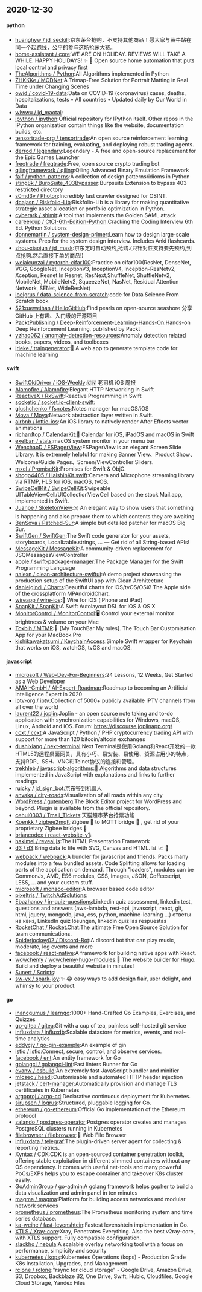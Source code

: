 ## 2020-12-30

#### python
* [huanghyw / jd_seckill](https://github.com/huanghyw/jd_seckill):京东茅台抢购，不支持其他商品！愿大家与黄牛站在同一个起跑线，公平的参与这场抢茅大赛。
* [home-assistant / core](https://github.com/home-assistant/core):WE ARE ON HOLIDAY. REVIEWS WILL TAKE A WHILE. HAPPY HOLIDAYS!
✨
🏡
Open source home automation that puts local control and privacy first
* [TheAlgorithms / Python](https://github.com/TheAlgorithms/Python):All Algorithms implemented in Python
* [ZHKKKe / MODNet](https://github.com/ZHKKKe/MODNet):A Trimap-Free Solution for Portrait Matting in Real Time under Changing Scenes
* [owid / covid-19-data](https://github.com/owid/covid-19-data):Data on COVID-19 (coronavirus) cases, deaths, hospitalizations, tests • All countries • Updated daily by Our World in Data
* [wlwwu / jd_maotai](https://github.com/wlwwu/jd_maotai):
* [ipython / ipython](https://github.com/ipython/ipython):Official repository for IPython itself. Other repos in the IPython organization contain things like the website, documentation builds, etc.
* [tensortrade-org / tensortrade](https://github.com/tensortrade-org/tensortrade):An open source reinforcement learning framework for training, evaluating, and deploying robust trading agents.
* [derrod / legendary](https://github.com/derrod/legendary):Legendary - A free and open-source replacement for the Epic Games Launcher
* [freqtrade / freqtrade](https://github.com/freqtrade/freqtrade):Free, open source crypto trading bot
* [qilingframework / qiling](https://github.com/qilingframework/qiling):Qiling Advanced Binary Emulation Framework
* [faif / python-patterns](https://github.com/faif/python-patterns):A collection of design patterns/idioms in Python
* [sting8k / BurpSuite_403Bypasser](https://github.com/sting8k/BurpSuite_403Bypasser):Burpsuite Extension to bypass 403 restricted directory
* [s0md3v / Photon](https://github.com/s0md3v/Photon):Incredibly fast crawler designed for OSINT.
* [dcajasn / Riskfolio-Lib](https://github.com/dcajasn/Riskfolio-Lib):Riskfolio-Lib is a library for making quantitative strategic asset allocation or portfolio optimization in Python.
* [cyberark / shimit](https://github.com/cyberark/shimit):A tool that implements the Golden SAML attack
* [careercup / CtCI-6th-Edition-Python](https://github.com/careercup/CtCI-6th-Edition-Python):Cracking the Coding Interview 6th Ed. Python Solutions
* [donnemartin / system-design-primer](https://github.com/donnemartin/system-design-primer):Learn how to design large-scale systems. Prep for the system design interview. Includes Anki flashcards.
* [zhou-xiaojun / jd_mask](https://github.com/zhou-xiaojun/jd_mask):京东定时自动预约,抢购.(只针对性支持要先预约,到点抢购.然后直接下单的商品!)
* [weiaicunzai / pytorch-cifar100](https://github.com/weiaicunzai/pytorch-cifar100):Practice on cifar100(ResNet, DenseNet, VGG, GoogleNet, InceptionV3, InceptionV4, Inception-ResNetv2, Xception, Resnet In Resnet, ResNext,ShuffleNet, ShuffleNetv2, MobileNet, MobileNetv2, SqueezeNet, NasNet, Residual Attention Network, SENet, WideResNet)
* [joelgrus / data-science-from-scratch](https://github.com/joelgrus/data-science-from-scratch):code for Data Science From Scratch book
* [521xueweihan / HelloGitHub](https://github.com/521xueweihan/HelloGitHub):Find pearls on open-source seashore 分享 GitHub 上有趣、入门级的开源项目
* [PacktPublishing / Deep-Reinforcement-Learning-Hands-On](https://github.com/PacktPublishing/Deep-Reinforcement-Learning-Hands-On):Hands-on Deep Reinforcement Learning, published by Packt
* [yzhao062 / anomaly-detection-resources](https://github.com/yzhao062/anomaly-detection-resources):Anomaly detection related books, papers, videos, and toolboxes
* [jrieke / traingenerator](https://github.com/jrieke/traingenerator):🧙
A web app to generate template code for machine learning

#### swift
* [SwiftOldDriver / iOS-Weekly](https://github.com/SwiftOldDriver/iOS-Weekly):🇨🇳
老司机 iOS 周报
* [Alamofire / Alamofire](https://github.com/Alamofire/Alamofire):Elegant HTTP Networking in Swift
* [ReactiveX / RxSwift](https://github.com/ReactiveX/RxSwift):Reactive Programming in Swift
* [socketio / socket.io-client-swift](https://github.com/socketio/socket.io-client-swift):
* [glushchenko / fsnotes](https://github.com/glushchenko/fsnotes):Notes manager for macOS/iOS
* [Moya / Moya](https://github.com/Moya/Moya):Network abstraction layer written in Swift.
* [airbnb / lottie-ios](https://github.com/airbnb/lottie-ios):An iOS library to natively render After Effects vector animations
* [richardtop / CalendarKit](https://github.com/richardtop/CalendarKit):📅
Calendar for iOS, iPadOS and macOS in Swift
* [exelban / stats](https://github.com/exelban/stats):macOS system monitor in your menu bar
* [WenchaoD / FSPagerView](https://github.com/WenchaoD/FSPagerView):FSPagerView is an elegant Screen Slide Library. It is extremely helpful for making Banner View、Product Show、Welcome/Guide Pages、Screen/ViewController Sliders.
* [mxcl / PromiseKit](https://github.com/mxcl/PromiseKit):Promises for Swift & ObjC.
* [shogo4405 / HaishinKit.swift](https://github.com/shogo4405/HaishinKit.swift):Camera and Microphone streaming library via RTMP, HLS for iOS, macOS, tvOS.
* [SwipeCellKit / SwipeCellKit](https://github.com/SwipeCellKit/SwipeCellKit):Swipeable UITableViewCell/UICollectionViewCell based on the stock Mail.app, implemented in Swift.
* [Juanpe / SkeletonView](https://github.com/Juanpe/SkeletonView):☠️
An elegant way to show users that something is happening and also prepare them to which contents they are awaiting
* [BenSova / Patched-Sur](https://github.com/BenSova/Patched-Sur):A simple but detailed patcher for macOS Big Sur.
* [SwiftGen / SwiftGen](https://github.com/SwiftGen/SwiftGen):The Swift code generator for your assets, storyboards, Localizable.strings, … — Get rid of all String-based APIs!
* [MessageKit / MessageKit](https://github.com/MessageKit/MessageKit):A community-driven replacement for JSQMessagesViewController
* [apple / swift-package-manager](https://github.com/apple/swift-package-manager):The Package Manager for the Swift Programming Language
* [nalexn / clean-architecture-swiftui](https://github.com/nalexn/clean-architecture-swiftui):A demo project showcasing the production setup of the SwiftUI app with Clean Architecture
* [danielgindi / Charts](https://github.com/danielgindi/Charts):Beautiful charts for iOS/tvOS/OSX! The Apple side of the crossplatform MPAndroidChart.
* [wireapp / wire-ios](https://github.com/wireapp/wire-ios):📱
Wire for iOS (iPhone and iPad)
* [SnapKit / SnapKit](https://github.com/SnapKit/SnapKit):A Swift Autolayout DSL for iOS & OS X
* [MonitorControl / MonitorControl](https://github.com/MonitorControl/MonitorControl):🖥
Control your external monitor brightness & volume on your Mac
* [Toxblh / MTMR](https://github.com/Toxblh/MTMR):🌟
[My TouchBar My rules]. The Touch Bar Customisation App for your MacBook Pro
* [kishikawakatsumi / KeychainAccess](https://github.com/kishikawakatsumi/KeychainAccess):Simple Swift wrapper for Keychain that works on iOS, watchOS, tvOS and macOS.

#### javascript
* [microsoft / Web-Dev-For-Beginners](https://github.com/microsoft/Web-Dev-For-Beginners):24 Lessons, 12 Weeks, Get Started as a Web Developer
* [AMAI-GmbH / AI-Expert-Roadmap](https://github.com/AMAI-GmbH/AI-Expert-Roadmap):Roadmap to becoming an Artificial Intelligence Expert in 2020
* [iptv-org / iptv](https://github.com/iptv-org/iptv):Collection of 5000+ publicly available IPTV channels from all over the world
* [laurent22 / joplin](https://github.com/laurent22/joplin):Joplin - an open source note taking and to-do application with synchronization capabilities for Windows, macOS, Linux, Android and iOS. Forum: https://discourse.joplinapp.org/
* [ccxt / ccxt](https://github.com/ccxt/ccxt):A JavaScript / Python / PHP cryptocurrency trading API with support for more than 120 bitcoin/altcoin exchanges
* [dushixiang / next-terminal](https://github.com/dushixiang/next-terminal):Next Terminal是使用Golang和React开发的一款HTML5的远程桌面网关，具有小巧、易安装、易使用、资源占用小的特点，支持RDP、SSH、VNC和Telnet协议的连接和管理。
* [trekhleb / javascript-algorithms](https://github.com/trekhleb/javascript-algorithms):📝
Algorithms and data structures implemented in JavaScript with explanations and links to further readings
* [ruicky / jd_sign_bot](https://github.com/ruicky/jd_sign_bot):京东签到机器人
* [anvaka / city-roads](https://github.com/anvaka/city-roads):Visualization of all roads within any city
* [WordPress / gutenberg](https://github.com/WordPress/gutenberg):The Block Editor project for WordPress and beyond. Plugin is available from the official repository.
* [cehui0303 / Tmall_Tickets](https://github.com/cehui0303/Tmall_Tickets):天猫超市茅台抢票功能
* [Koenkk / zigbee2mqtt](https://github.com/Koenkk/zigbee2mqtt):Zigbee
🐝
to MQTT bridge
🌉
, get rid of your proprietary Zigbee bridges
🔨
* [briancodex / react-website-v1](https://github.com/briancodex/react-website-v1):
* [hakimel / reveal.js](https://github.com/hakimel/reveal.js):The HTML Presentation Framework
* [d3 / d3](https://github.com/d3/d3):Bring data to life with SVG, Canvas and HTML.
📊
📈
🎉
* [webpack / webpack](https://github.com/webpack/webpack):A bundler for javascript and friends. Packs many modules into a few bundled assets. Code Splitting allows for loading parts of the application on demand. Through "loaders", modules can be CommonJs, AMD, ES6 modules, CSS, Images, JSON, Coffeescript, LESS, ... and your custom stuff.
* [microsoft / monaco-editor](https://github.com/microsoft/monaco-editor):A browser based code editor
* [pixeltris / TwitchAdSolutions](https://github.com/pixeltris/TwitchAdSolutions):
* [Ebazhanov / in-quiz-questions](https://github.com/Ebazhanov/in-quiz-questions):Linkedin quiz assessment, linkedin test, questions and answers (aws-lambda, rest-api, javascript, react, git, html, jquery, mongodb, java, css, python, machine-learning ...) ответы на квиз, LinkedIn quiz lösungen, linkedin quiz las respuestas
* [RocketChat / Rocket.Chat](https://github.com/RocketChat/Rocket.Chat):The ultimate Free Open Source Solution for team communications.
* [Spiderjockey02 / Discord-Bot](https://github.com/Spiderjockey02/Discord-Bot):A discord bot that can play music, moderate, log events and more
* [facebook / react-native](https://github.com/facebook/react-native):A framework for building native apps with React.
* [wowchemy / wowchemy-hugo-modules](https://github.com/wowchemy/wowchemy-hugo-modules):📝
The website builder for Hugo. Build and deploy a beautiful website in minutes!
* [Sunert / Scripts](https://github.com/Sunert/Scripts):
* [sw-yx / spark-joy](https://github.com/sw-yx/spark-joy):✨
😂
easy ways to add design flair, user delight, and whimsy to your product.

#### go
* [inancgumus / learngo](https://github.com/inancgumus/learngo):1000+ Hand-Crafted Go Examples, Exercises, and Quizzes
* [go-gitea / gitea](https://github.com/go-gitea/gitea):Git with a cup of tea, painless self-hosted git service
* [influxdata / influxdb](https://github.com/influxdata/influxdb):Scalable datastore for metrics, events, and real-time analytics
* [eddycjy / go-gin-example](https://github.com/eddycjy/go-gin-example):An example of gin
* [istio / istio](https://github.com/istio/istio):Connect, secure, control, and observe services.
* [facebook / ent](https://github.com/facebook/ent):An entity framework for Go
* [golangci / golangci-lint](https://github.com/golangci/golangci-lint):Fast linters Runner for Go
* [evanw / esbuild](https://github.com/evanw/esbuild):An extremely fast JavaScript bundler and minifier
* [mlcsec / headi](https://github.com/mlcsec/headi):Customisable and automated HTTP header injection
* [jetstack / cert-manager](https://github.com/jetstack/cert-manager):Automatically provision and manage TLS certificates in Kubernetes
* [argoproj / argo-cd](https://github.com/argoproj/argo-cd):Declarative continuous deployment for Kubernetes.
* [sirupsen / logrus](https://github.com/sirupsen/logrus):Structured, pluggable logging for Go.
* [ethereum / go-ethereum](https://github.com/ethereum/go-ethereum):Official Go implementation of the Ethereum protocol
* [zalando / postgres-operator](https://github.com/zalando/postgres-operator):Postgres operator creates and manages PostgreSQL clusters running in Kubernetes
* [filebrowser / filebrowser](https://github.com/filebrowser/filebrowser):📂
Web File Browser
* [influxdata / telegraf](https://github.com/influxdata/telegraf):The plugin-driven server agent for collecting & reporting metrics.
* [Xyntax / CDK](https://github.com/Xyntax/CDK):CDK is an open-sourced container penetration toolkit, offering stable exploitation in different slimmed containers without any OS dependency. It comes with useful net-tools and many powerful PoCs/EXPs helps you to escape container and takeover K8s cluster easily.
* [GoAdminGroup / go-admin](https://github.com/GoAdminGroup/go-admin):A golang framework helps gopher to build a data visualization and admin panel in ten minutes
* [magma / magma](https://github.com/magma/magma):Platform for building access networks and modular network services
* [prometheus / prometheus](https://github.com/prometheus/prometheus):The Prometheus monitoring system and time series database.
* [ka-weihe / fast-levenshtein](https://github.com/ka-weihe/fast-levenshtein):Fastest levenshtein implementation in Go.
* [XTLS / Xray-core](https://github.com/XTLS/Xray-core):Xray, Penetrates Everything. Also the best v2ray-core, with XTLS support. Fully compatible configuration.
* [slackhq / nebula](https://github.com/slackhq/nebula):A scalable overlay networking tool with a focus on performance, simplicity and security
* [kubernetes / kops](https://github.com/kubernetes/kops):Kubernetes Operations (kops) - Production Grade K8s Installation, Upgrades, and Management
* [rclone / rclone](https://github.com/rclone/rclone):"rsync for cloud storage" - Google Drive, Amazon Drive, S3, Dropbox, Backblaze B2, One Drive, Swift, Hubic, Cloudfiles, Google Cloud Storage, Yandex Files

